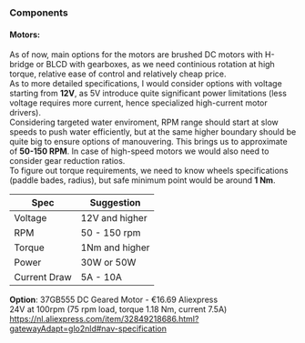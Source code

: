 ### Components
#### Motors:
As of now, main options for the motors are brushed DC motors with H-bridge or BLCD with gearboxes, as we need continious rotation at high torque, relative ease of control and relatively cheap price. <br>
As to more detailed specifications, I would consider options with voltage starting from **12V**, as 5V introduce quite significant power limitations (less voltage requires more current, hence specialized high-current motor drivers). <br> Considering targeted water enviroment, RPM range should start at slow speeds to push water efficiently, but at the same higher boundary should be quite big to ensure options of manouvering. This brings us to approximate of **50-150 RPM**. In case of high-speed motors we would also need to consider gear reduction ratios. <br>
To figure out torque requirements, we need to know wheels specifications (paddle bades, radius), but safe minimum point would be around **1 Nm**.

| Spec | Suggestion |
|------|------------|
| Voltage | 12V and higher |
| RPM | 50 - 150 rpm |
| Torque | 1Nm and higher |
| Power | 30W or 50W |
| Current Draw | 5A - 10A |


**Option**: 37GB555 DC Geared Motor - €16.69 Aliexpress <br>
24V at 100rpm (75 rpm load, torque 1.18 Nm, current 7.5A)  https://nl.aliexpress.com/item/32849218686.html?gatewayAdapt=glo2nld#nav-specification